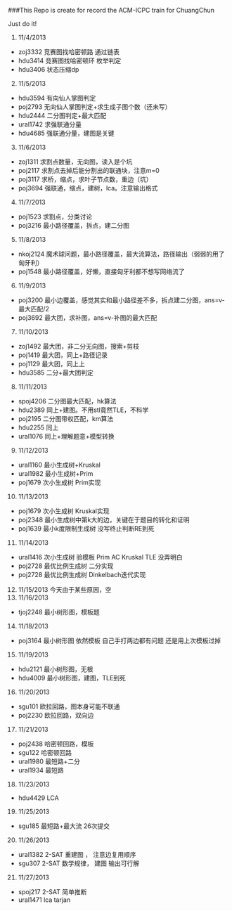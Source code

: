 ###This Repo is create for record the ACM-ICPC train for ChuangChun

Just do it!

1. 11/4/2013
  * zoj3332  竞赛图找哈密顿路 通过链表
  * hdu3414  竞赛图找哈密顿环 枚举判定
  * hdu3406  状态压缩dp
2. 11/5/2013
  * hdu3594  有向仙人掌图判定
  * poj2793  无向仙人掌图判定+求生成子图个数（还未写）
  * hdu2444  二分图判定+最大匹配
  * ural1742 求强联通分量
  * hdu4685  强联通分量，建图是关键
3. 11/6/2013
  * zoj1311  求割点数量，无向图，读入是个坑
  * poj2117  求割点去掉后能分割出的联通块，注意m=0
  * poj3117  求桥，缩点，求叶子节点数，重边（坑）
  * poj3694  强联通，缩点，建树，lca。注意输出格式
4. 11/7/2013
  * poj1523	 求割点，分类讨论
  * poj3216	 最小路径覆盖，拆点，建二分图  
5. 11/8/2013
  * nkoj2124 魔术球问题，最小路径覆盖，最大流算法，路径输出（弱弱的用了匈牙利）
  * poj1548  最小路径覆盖，好懒，直接匈牙利都不想写网络流了
6. 11/9/2013
  * poj3200  最小边覆盖，感觉其实和最小路径差不多，拆点建二分图，ans=v-最大匹配/2
  * poj3692  最大团，求补图，ans=v-补图的最大匹配
7. 11/10/2013
  * zoj1492  最大团，非二分无向图，搜索+剪枝
  * poj1419  最大团，同上+路径记录
  * poj1129	 最大团，同上上
  * hdu3585  二分+最大团判定
8. 11/11/2013
  * spoj4206 二分图最大匹配，hk算法
  * hdu2389  同上+建图。不用stl竟然TLE，不科学
  * poj2195	 二分图带权匹配，km算法
  * hdu2255  同上
  * ural1076 同上+理解题意+模型转换
9. 11/12/2013
  * ural1160 最小生成树+Kruskal
  * ural1982 最小生成树+Prim
  * poj1679	 次小生成树 Prim实现
10. 11/13/2013
  * poj1679  次小生成树 Kruskal实现
  * poj2348  最小生成树中第k大的边，关键在于题目的转化和证明
  * poj1639  最小k度限制生成树 没写终止判断RE到死
11. 11/14/2013
  * ural1416 次小生成树 验模板 Prim AC Kruskal TLE 没弄明白
  * poj2728  最优比例生成树 二分实现
  * poj2728	 最优比例生成树 Dinkelbach迭代实现
12. 11/15/2013
  今天由于某些原因，空
13. 11/16/2013
  * tjoj2248 最小树形图，模板题 
14. 11/18/2013
  * poj3164  最小树形图 依然模板 自己手打两边都有问题 还是用上次模板过掉
15. 11/19/2013
  * hdu2121	 最小树形图，无根
  * hdu4009  最小树形图，建图，TLE到死
16. 11/20/2013
  * sgu101   欧拉回路，图本身可能不联通
  * poj2230  欧拉回路，双向边
17. 11/21/2013
  * poj2438  哈密顿回路，模板
  * sgu122   哈密顿回路
  * ural1980 最短路+二分
  * ural1934 最短路
18. 11/23/2013
  * hdu4429  LCA
19. 11/25/2013
  * sgu185   最短路+最大流  26次提交
20. 11/26/2013
  * ural1382 2-SAT 重建图 ， 注意边复用顺序
  * sgu307   2-SAT 数学规律， 建图 输出可行解
21. 11/27/2013
  * spoj217  2-SAT 简单推断
  * ural1471 lca tarjan

